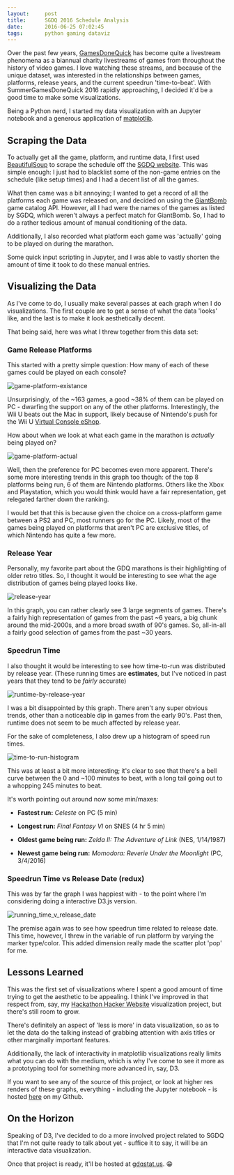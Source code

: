 ```yaml
---
layout:     post
title:      SGDQ 2016 Schedule Analysis
date:       2016-06-25 07:02:45
tags:       python gaming dataviz
---
```


Over the past few years, [GamesDoneQuick](https://gamesdonequick.com/) has become quite a livestream phenomena as a biannual charity livestreams of games from throughout the history of video games. I love watching these streams, and because of the unique dataset, was interested in the relationships between games, platforms, release years, and the current speedrun 'time-to-beat'. With SummerGamesDoneQuick 2016 rapidly approaching, I decided it'd be a good time to make some visualizations.

Being a Python nerd, I started my data visualization with an Jupyter notebook and a generous application of [matplotlib](http://matplotlib.org/).
<!--break-->

## Scraping the Data

To actually get all the game, platform, and runtime data, I first used [BeautifulSoup](https://www.crummy.com/software/BeautifulSoup/) to scrape the schedule off the [SGDQ website](https://gamesdonequick.com/schedule). This was simple enough: I just had to blacklist some of the non-game entries on the schedule (like setup times) and I had a decent list of all the games.

What then came was a bit annoying; I wanted to get a record of all the platforms each game was released on, and decided on using the [GiantBomb](http://www.giantbomb.com/api/) game catalog API. However, all I had were the names of the games as listed by SGDQ, which weren't always a perfect match for GiantBomb. So, I had to do a rather tedious amount of manual conditioning of the data.

Additionally, I also recorded what platform each game was 'actually' going to be played on during the marathon.

Some quick input scripting in Jupyter, and I was able to vastly shorten the amount of time it took to do these manual entries.

## Visualizing the Data

As I've come to do, I usually make several passes at each graph when I do visualizations. The first couple are to get a sense of what the data 'looks' like, and the last is to make it look aesthetically decent.

That being said, here was what I threw together from this data set:

### Game Release Platforms
This started with a pretty simple question: How many of each of these games could be played on each console?

![game-platform-existance](/img/sgdq-2016-graphs/general_platform_counts.png)

Unsurprisingly, of the ~163 games, a good ~38% of them can be played on PC - dwarfing the support on any of the other platforms. Interestingly, the Wii U beats out the Mac in support, likely because of Nintendo's push for the Wii U [Virtual Console eShop](http://www.nintendo.com/wiiu/eshop/virtual-console).

How about when we look at what each game in the marathon is _actually_ being played on?

![game-platform-actual](/img/sgdq-2016-graphs/platforms_run.png)

Well, then the preference for PC becomes even more apparent. There's some more interesting trends in this graph too though: of the top 8 platforms being run, 6 of them are Nintendo platforms. Others like the Xbox and Playstation, which you would think would have a fair representation, get relegated farther down the ranking.

I would bet that this is because given the choice on a cross-platform game between a PS2 and PC, most runners go for the PC. Likely, most of the games being played on platforms that aren't PC are exclusive titles, of which Nintendo has quite a few more.

### Release Year

Personally, my favorite part about the GDQ marathons is their highlighting of older retro titles. So, I thought it would be interesting to see what the age distribution of games being played looks like.

![release-year](/img/sgdq-2016-graphs/num_games_by_year.png)

In this graph, you can rather clearly see 3 large segments of games. There's a fairly high representation of games from the past ~6 years, a big chunk around the mid-2000s, and a more broad swath of 90's games. So, all-in-all a fairly good selection of games from the past ~30 years.

### Speedrun Time

I also thought it would be interesting to see how time-to-run was distributed by release year. (These running times are **estimates**, but I've noticed in past years that they tend to be _fairly_ accurate)

![runtime-by-release-year](/img/sgdq-2016-graphs/time_by_release_date.png)

I was a bit disappointed by this graph. There aren't any super obvious trends, other than a noticeable dip in games from the early 90's. Past then, runtime does not seem to be much affected by release year.

For the sake of completeness, I also drew up a histogram of speed run times.

![time-to-run-histogram](/img/sgdq-2016-graphs/time_to_run_histogram.png)

This was at least a bit more interesting; it's clear to see that there's a bell curve between the 0 and ~100 minutes to beat, with a long tail going out to a whopping 245 minutes to beat.

It's worth pointing out around now some min/maxes:

* **Fastest run:** *Celeste* on PC (5 min)
* **Longest run:** *Final Fantasy VI* on SNES (4 hr 5 min)

* **Oldest game being run:** *Zelda II: The Adventure of Link* (NES, 1/14/1987)
* **Newest game being run:** *Momodora: Reverie Under the Moonlight* (PC, 3/4/2016)

### Speedrun Time vs Release Date (redux)

This was by far the graph I was happiest with - to the point where I'm considering doing a interactive D3.js version.

![running_time_v_release_date](/img/sgdq-2016-graphs/running_time_v_release_date.png)

The premise again was to see how speedrun time related to release date. This time, however, I threw in the variable of run platform by varying the marker type/color. This added dimension really made the scatter plot 'pop' for me.

## Lessons Learned

This was the first set of visualizations where I spent a good amount of time trying to get the aesthetic to be appealing. I think I've improved in that respect from, say, my [Hackathon Hacker Website](http://benjamincongdon.me/blog/2016/05/01/Optimizing-Personal-Websites-An-Analysis-of-the-Hackathon-Hackers-Website-List/) visualization project, but there's still room to grow.

There's definitely an aspect of 'less is more' in data visualization, so as to let the data do the talking instead of grabbing attention with axis titles or other marginally important features.

Additionally, the lack of interactivity in matplotlib visualizations really limits what you can do with the medium, which is why I've come to see it more as a prototyping tool for something more advanced in, say, D3. 

If you want to see any of the source of this project, or look at higher res renders of these graphs, everything - including the Jupyter notebook - is hosted [here](https://github.com/bcongdon/Data-Science-Projects/tree/master/sgdq2016) on my Github.

## On the Horizon

Speaking of D3, I've decided to do a more involved project related to SGDQ that I'm not quite ready to talk about yet - suffice it to say, it will be an interactive data visualization.

Once that project is ready, it'll be hosted at [gdqstat.us](http://gdqstat.us). 😁